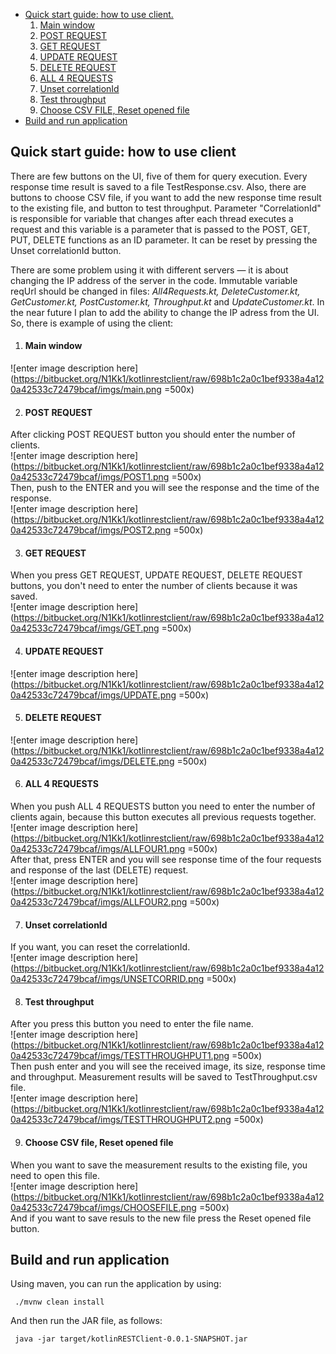 ﻿- [Quick start guide: how to use client.](#markdown-header-quick-start-guide-how-to-use-client)  
  1. [Main window](#markdown-header-main-window)  
  2. [POST REQUEST](#markdown-header-post-request)  
  3. [GET REQUEST](#markdown-header-get-request)  
  4. [UPDATE REQUEST](#markdown-header-update-request)  
  5. [DELETE REQUEST](#markdown-header-delete-request)  
  6. [ALL 4 REQUESTS](#markdown-header-all-4-requests)  
  7. [Unset correlationId](#markdown-header-unset-correlationid)  
  8. [Test throughput](#markdown-header-test-throughput)  
  9. [Choose CSV FILE, Reset opened file](#markdown-header-choose-csv-file-reset-opened-file)  
- [Build and run application](#markdown-header-build-and-run-application)

## Quick start guide: how to use client

There are few buttons on the UI, five of them for query execution. Every response time result is saved to a file TestResponse.csv.
Also, there are buttons to choose CSV file, if you want to add the new response time result to the existing file, and button to test throughput. 
Parameter "CorrelationId" is responsible for variable that changes after each thread executes a request and this variable is a parameter that is passed to the POST, GET, PUT, DELETE functions as an ID parameter. It can be reset by pressing the Unset correlationId button.

There are some problem using it with different servers — it is about changing the IP address of the server in the code. Immutable variable reqUrl should be changed in files: *All4Requests.kt, DeleteCustomer.kt, GetCustomer.kt, PostCustomer.kt, Throughput.kt* and *UpdateCustomer.kt*. In the near future I plan to add the ability to change the IP adress from the UI. 
So, there is example of using the client:  

 1. #### **Main window**  
 ![enter image description here](https://bitbucket.org/N1Kk1/kotlinrestclient/raw/698b1c2a0c1bef9338a4a120a42533c72479bcaf/imgs/main.png =500x)
 
 2. #### **POST REQUEST**  
 After clicking POST REQUEST button you should enter the number of clients.  
 ![enter image description here](https://bitbucket.org/N1Kk1/kotlinrestclient/raw/698b1c2a0c1bef9338a4a120a42533c72479bcaf/imgs/POST1.png =500x)  
 Then, push to the ENTER and you will see the response and the time of the response.  
 ![enter image description here](https://bitbucket.org/N1Kk1/kotlinrestclient/raw/698b1c2a0c1bef9338a4a120a42533c72479bcaf/imgs/POST2.png =500x)

 3. #### **GET REQUEST**  
 When you press GET REQUEST, UPDATE REQUEST, DELETE REQUEST buttons, you don't need to enter the number of clients because it was saved.  
 ![enter image description here](https://bitbucket.org/N1Kk1/kotlinrestclient/raw/698b1c2a0c1bef9338a4a120a42533c72479bcaf/imgs/GET.png =500x)

 4. #### **UPDATE REQUEST**  
 ![enter image description here](https://bitbucket.org/N1Kk1/kotlinrestclient/raw/698b1c2a0c1bef9338a4a120a42533c72479bcaf/imgs/UPDATE.png =500x)  

 5. #### **DELETE REQUEST**  
 ![enter image description here](https://bitbucket.org/N1Kk1/kotlinrestclient/raw/698b1c2a0c1bef9338a4a120a42533c72479bcaf/imgs/DELETE.png =500x)  

 6. #### **ALL 4 REQUESTS**  
 When you push ALL 4 REQUESTS button you need to enter the number of clients again, because this button executes all previous requests together.  
 ![enter image description here](https://bitbucket.org/N1Kk1/kotlinrestclient/raw/698b1c2a0c1bef9338a4a120a42533c72479bcaf/imgs/ALLFOUR1.png =500x)  
 After that, press ENTER and you will see response time of the four requests and response of the last (DELETE) request.  
 ![enter image description here](https://bitbucket.org/N1Kk1/kotlinrestclient/raw/698b1c2a0c1bef9338a4a120a42533c72479bcaf/imgs/ALLFOUR2.png =500x)  

 7. #### **Unset correlationId**  
 If you want, you can reset the correlationId.  
 ![enter image description here](https://bitbucket.org/N1Kk1/kotlinrestclient/raw/698b1c2a0c1bef9338a4a120a42533c72479bcaf/imgs/UNSETCORRID.png =500x)  

 8. #### **Test throughput**  
 After you press this button you need to enter the file name.  
 ![enter image description here](https://bitbucket.org/N1Kk1/kotlinrestclient/raw/698b1c2a0c1bef9338a4a120a42533c72479bcaf/imgs/TESTTHROUGHPUT1.png =500x)  
 Then push enter and you will see the received image, its size, response time and throughput. Measurement results will be saved to TestThroughput.csv file.  
 ![enter image description here](https://bitbucket.org/N1Kk1/kotlinrestclient/raw/698b1c2a0c1bef9338a4a120a42533c72479bcaf/imgs/TESTTHROUGHPUT2.png =500x)  
 
 9. #### **Choose CSV file, Reset opened file**  
 When you want to save the measurement results to the existing file, you need to open this file.  
 ![enter image description here](https://bitbucket.org/N1Kk1/kotlinrestclient/raw/698b1c2a0c1bef9338a4a120a42533c72479bcaf/imgs/CHOOSEFILE.png =500x)  
 And if you want to save resuls to the new file press the Reset opened file button.  

## Build and run application
 Using maven, you can run the application by using: 
     
     ./mvnw clean install
 And then run the JAR file, as follows:
     
     java -jar target/kotlinRESTClient-0.0.1-SNAPSHOT.jar
                      

